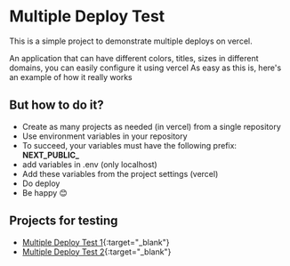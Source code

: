 # Multiple Deploy Test

This is a simple project to demonstrate multiple deploys on vercel.

An application that can have different colors, titles, sizes in different domains, you can easily configure it using vercel
As easy as this is, here's an example of how it really works

## But how to do it?
- Create as many projects as needed (in vercel) from a single repository
- Use environment variables in your repository
- To succeed, your variables must have the following prefix: **NEXT_PUBLIC_**
- add variables in .env (only localhost)
- Add these variables from the project settings (vercel)
- Do deploy
- Be happy 😊

## Projects for testing
- [Multiple Deploy Test 1](https://multiple-deploy-test-1.willianferreira.dev/){:target="_blank"}
- [Multiple Deploy Test 2](https://multiple-deploy-test-2.willianferreira.dev/){:target="_blank"}

